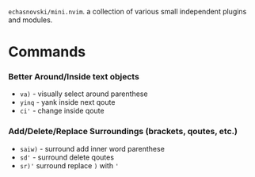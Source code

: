 `echasnovski/mini.nvim`. a collection of various small independent plugins and modules.

# Commands
### Better Around/Inside text objects
- `va)` - visually select around parenthese
- `yinq` - yank inside next qoute 
- `ci'` - change inside qoute

### Add/Delete/Replace Surroundings (brackets, qoutes, etc.)
- `saiw)` - surround add inner word parenthese
- `sd'` - surround delete qoutes
- `sr)'` surround replace `)` with `'`

